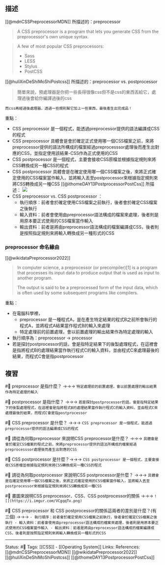 

## 描述

[[@mdnCSSPreprocessorMDN]] 所描述的：preprocessor
> A CSS preprocessor is a program that lets you generate CSS from the preprocessor's own unique syntax.


> A few of most popular CSS preprocessors:
> - Sass
> - LESS
> - Stylus
> - PostCSS

[[@huliXinDeShiMoShiPostcss]] 所描述的：preprocessor vs. postprocessor
> 簡單來說，預處理器是你把一些長得很像css但不是css的東西丟給它，處理過後會給你編譯過後的css  
> 
	而css再經過後處理器，透過一些規則幫它加上一些東西，最後產生出完成品！

重點：
- CSS preprocessor 是一個程式，能透過preprocessor提供的語法編譯成CSS的程式
- CSS preprocessor 具體會是會於確定正式使用哪一個CSS檔案之前，來將preprocessor提供的語法所構成的檔案經過preprocesssor處理後而產生出對應的CSS，並指定使用該結果-CSS作為正式使用的CSS
- CSS postprocessor 是一個程式，主要會接收CSS原檔並根據指定規則來將CSS轉換成另一種CSS的程式
- CSS postprocessor 具體會是在確定使用哪一個CSS檔案之後，來將正式確定使用的CSS檔案當作輸入，並將輸入丟至postprocessor來根據指定規則來將CSS轉換成另一種CSS
[[@ithomeDAY13PostprocessorPostCss]] 所描述：
![](https://i.imgur.com/VCgqqTv.png)
- CSS preprocessor vs. CSS postprocessor ：
	- 執行順序：前者會於確定使用CSS檔案之前執行，後者會於確定CSS檔案之後執行
	- 輸入資料：前者會使用由preprocessor語法構成的檔案來處理，後者則是用原本要正式使用的CSS檔案當作輸入
	- 輸出資料：前者是將由preprocessor語法構成的檔案編譯成CSS，後者則是按照指定規則來將輸入轉換成另一種形式的CSS

### preprocessor 命名緣由

[[@wikidataPreprocessor2022]]
> In computer science, a preprocessor (or precompiler)[1] is a program that processes its input data to produce output that is used as input to another program. 
> 
> The output is said to be a preprocessed form of the input data, which is often used by some subsequent programs like compilers.


重點：
- 在電腦科學裡，
	- preprocessor 是一種程式A，是在產生特定結果的程式B之前所會執行的程式A，並將程式A結果當作程式B的輸入來處理 
	- 特定處理前的前置處理，會以前置處理的輸出結果作為特定處理的輸入
- 執行順序為：preprocessor -> processor 
- 若是探討postprocessor的話，會是指特定結果下的後製處理程式，在這裡會是指將程式B的處理結果當作執行程式C的輸入資料，並由程式C來處理最後的結果，而程式C會是指postprocessor



## 複習
#🧠 preprocessor 是指什麼？ ->->-> `特定處理前的前置處理，會以前置處理的輸出結果作為特定處理的輸入`
<!--SR:!2023-05-25,173,250-->


#🧠 postprocessor 是指什麼？ ->->-> `若是探討postprocessor的話，會是指特定結果下的後製處理程式，在這裡會是指將程式B的處理結果當作執行程式C的輸入資料，並由程式C來處理最後的結果，而程式C會是指postprocessor`
<!--SR:!2023-12-03,283,250-->


#🧠 CSS preprocessor 是什麼？ ->->-> `CSS preprocessor 是一個程式，能透過preprocessor提供的語法編譯成CSS的程式`
<!--SR:!2023-06-07,191,250-->

#🧠 請從為何取preprocessor 來說明CSS preprocessor是什麼？ ->->-> `具體會是會於確定CSS檔案的程式之前，來將preprocessor提供的語法所構成的檔案經過preprocesssor處理後而產生出對應的CSS`
<!--SR:!2024-07-21,433,250-->

#🧠 CSS postprocessor 是什麼？->->-> `CSS postprocessor 是一個程式，主要會接收CSS原檔並根據指定規則來將CSS轉換成另一種CSS的程式`
<!--SR:!2023-05-05,169,250-->

#🧠 請從為何取postprocessor 來說明CSS postprocessor是什麼？ ->->-> `具體會是在確定使用哪一個CSS檔案之後，來將正式確定使用的CSS檔案當作輸入，並將輸入丟至postprocessor來根據指定規則來將CSS轉換成另一種CSS`
<!--SR:!2023-06-25,193,250-->



#🧠 畫圖來說明CSS preprocessor、CSS、CSS postprocessor的關係 ->->-> `![](https://i.imgur.com/VCgqqTv.png)`
<!--SR:!2024-08-24,456,250-->

#🧠 CSS preprocessor 和 CSS postprocessor的關係這兩者的差別是什麼？(有三個) ->->-> `- 執行順序：前者會於確定使用CSS檔案之前執行，後者會於確定CSS檔案之後執行 - 輸入資料：前者會使用由preprocessor語法構成的檔案來處理，後者則是用原本要正式使用的CSS檔案當作輸入 - 輸出資料：前者是將由preprocessor語法構成的檔案編譯成CSS，後者則是按照指定規則來將輸入轉換成另一種形式的CSS`
<!--SR:!2023-06-22,191,250-->


---
Status: #🌱 
Tags:
[[CSS]] - [[Operating System]]
Links:
References:
[[@mdnCSSPreprocessorMDN]]
[[@wikidataPreprocessor2022]]
[[@huliXinDeShiMoShiPostcss]]
[[@ithomeDAY13PostprocessorPostCss]]